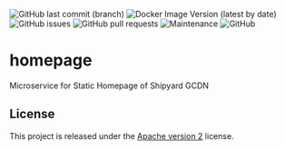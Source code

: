 ![GitHub last commit (branch)](https://img.shields.io/github/last-commit/shipyardsuite/homepage/develop?color=3cafe2&style=flat-square)
![Docker Image Version (latest by date)](https://img.shields.io/docker/v/shipyardsuite/homepage?color=3cafe2&sort=date&style=flat-square)
![GitHub issues](https://img.shields.io/github/issues/shipyardsuite/homepage?color=3cafe2&style=flat-square)
![GitHub pull requests](https://img.shields.io/github/issues-pr/shipyardsuite/homepage?color=3cafe2&style=flat-square)
![Maintenance](https://img.shields.io/maintenance/yes/2020?color=3cafe2&style=flat-square)
![GitHub](https://img.shields.io/github/license/shipyardsuite/homepage?color=3cafe2&style=flat-square)


# homepage

Microservice for Static Homepage of Shipyard GCDN

## License

This project is released under the [Apache version 2](LICENSE) license.

